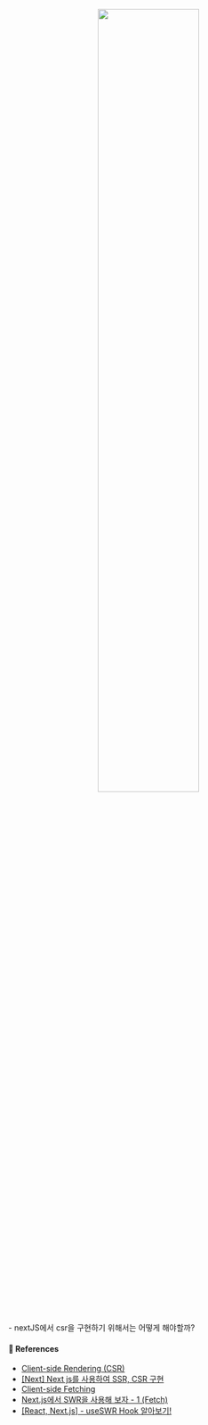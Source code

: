 <p align="center"><img src="https://github.com/JeongwooHam/FE_Study_Logs/assets/123251211/63dfcf77-46de-42a2-aa58-3574a85df61d" width="60%"/></p>
- nextJS에서 csr을 구현하기 위해서는 어떻게 해야할까?

#### 🔎 References

- [Client-side Rendering (CSR)](https://nextjs.org/docs/pages/building-your-application/rendering/client-side-rendering)
- [[Next] Next js를 사용하여 SSR, CSR 구현](https://velog.io/@sji7532/Next-Next-js%EB%A5%BC-%EC%82%AC%EC%9A%A9%ED%95%98%EC%97%AC-SSR-CSR-%EA%B5%AC%ED%98%84)
- [Client-side Fetching](https://nextjs.org/docs/pages/building-your-application/data-fetching/client-side#client-side-data-fetching-with-useeffect)
- [Next.js에서 SWR을 사용해 보자 - 1 (Fetch)](https://velog.io/@sinclairr/next-swr-1)
- [[React, Next.js] - useSWR Hook 알아보기!](https://jaeseokim.dev/React/React-Nextjs-useSWR-Hook-%EC%95%8C%EC%95%84%EB%B3%B4%EA%B8%B0/)
